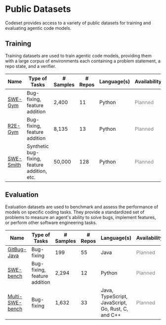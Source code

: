 # Public Datasets

Codeset provides access to a variety of public datasets for training and evaluating agentic code models.

## Training

Training datasets are used to train agentic code models, providing them with a large corpus of environments each containing a problem statement, a repo state, and a verifier.

| Name | Type of Tasks | # Samples | # Repos | Language(s) | Availability |
| --- | --- | --- | --- | --- | --- |
| [SWE-Gym](https://github.com/SWE-Gym/SWE-Gym) | Bug-fixing, feature addition | 2,400 | 11 | Python | <span style="color:grey;">Planned</span> |
| [R2E-Gym](https://github.com/R2E-Gym/R2E-Gym) | Bug-fixing, feature addition | 8,135 | 13 | Python | <span style="color:grey;">Planned</span> |
| [SWE-Smith](https://github.com/SWE-bench/SWE-smith) | Synthetic bug-fixing, feature addition, etc. | 50,000 | 128 | Python | <span style="color:grey;">Planned</span> |

## Evaluation

Evaluation datasets are used to benchmark and assess the performance of models on specific coding tasks. They provide a standardized set of problems to measure an agent's ability to solve bugs, implement features, or perform other software engineering tasks.

| Name | Type of Tasks | # Samples | # Repos | Language(s) | Availability |
| --- | --- | --- | --- | --- | --- |
| [GitBug-Java](https://github.com/gitbugactions/gitbug-java) | Bug-fixing | 199 | 55 | Java | <span style="color:grey;">Planned</span> |
| [SWE-bench](https://github.com/SWE-bench/SWE-bench) | Bug-fixing, feature addition | 2,294 | 12 | Python | <span style="color:grey;">Planned</span> |
| [Multi-SWE-bench](https://multi-swe-bench.github.io/) | Bug-fixing | 1,632 | 33 | Java, TypeScript, JavaScript, Go, Rust, C, and C++ | <span style="color:grey;">Planned</span> |
